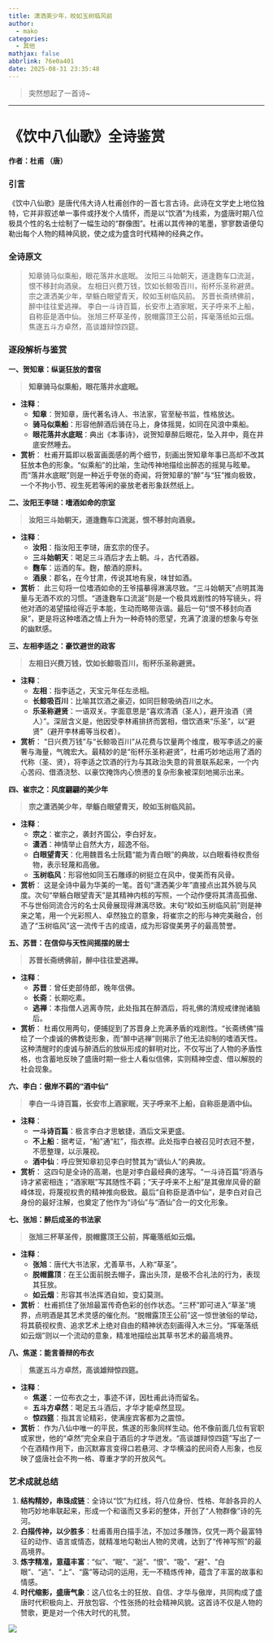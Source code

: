 ```yaml
---
title: 潇洒美少年，皎如玉树临风前
author:
  - mako
categories:
  - 其他
mathjax: false
abbrlink: 76e0a401
date: 2025-08-31 23:35:48
---
```

>  突然想起了一首诗~
<!--more-->
----

# **《饮中八仙歌》全诗鉴赏**

**作者：杜甫 （唐）**

### **引言**

《饮中八仙歌》是唐代伟大诗人杜甫创作的一首七言古诗。此诗在文学史上地位独特，它并非叙述单一事件或抒发个人情怀，而是以“饮酒”为线索，为盛唐时期八位极具个性的名士绘制了一幅生动的“群像图”。杜甫以其传神的笔墨，寥寥数语便勾勒出每个人物的精神风貌，使之成为盛含时代精神的经典之作。

### **全诗原文**

> 知章骑马似乘船，眼花落井水底眠。
> 汝阳三斗始朝天，道逢麴车口流涎，恨不移封向酒泉。
> 左相日兴费万钱，饮如长鲸吸百川，衔杯乐圣称避贤。
> 宗之潇洒美少年，举觞白眼望青天，皎如玉树临风前。
> 苏晋长斋绣佛前，醉中往往爱逃禅。
> 李白一斗诗百篇，长安市上酒家眠，天子呼来不上船，自称臣是酒中仙。
> 张旭三杯草圣传，脱帽露顶王公前，挥毫落纸如云烟。
> 焦遂五斗方卓然，高谈雄辩惊四筵。

### **逐段解析与鉴赏**

**一、贺知章：纵诞狂放的耆宿**

> **知章骑马似乘船，眼花落井水底眠。**

*   **注释**：
    *   **知章**：贺知章，唐代著名诗人、书法家，官至秘书监，性格放达。
    *   **骑马似乘船**：形容他醉酒后骑在马上，身体摇晃，如同在风浪中乘船。
    *   **眼花落井水底眠**：典出《本事诗》，说贺知章醉后眼花，坠入井中，竟在井底安然睡去。
*   **赏析**：
    杜甫开篇即以极富画面感的两个细节，刻画出贺知章年事已高却不改其狂放本色的形象。“似乘船”的比喻，生动传神地描绘出醉态的摇晃与眩晕。而“落井水底眠”则是一种近乎夸张的奇闻，将贺知章的“醉”与“狂”推向极致，一个不拘小节、视生死若等闲的豪放老者形象跃然纸上。

**二、汝阳王李琎：嗜酒如命的宗室**

> **汝阳三斗始朝天，道逢麴车口流涎，恨不移封向酒泉。**

*   **注释**：
    *   **汝阳**：指汝阳王李琎，唐玄宗的侄子。
    *   **三斗始朝天**：喝足三斗酒后才去上朝。斗，古代酒器。
    *   **麴车**：运酒的车。麴，酿酒的原料。
    *   **酒泉**：郡名，在今甘肃，传说其地有泉，味甘如酒。
*   **赏析**：
    此三句将一位嗜酒如命的王爷描摹得淋漓尽致。“三斗始朝天”点明其海量与无酒不欢的习惯。“道逢麴车口流涎”则是一个极具戏剧性的特写镜头，将他对酒的渴望描绘得近乎本能，生动而略带诙谐。最后一句“恨不移封向酒泉”，更是将这种嗜酒之情上升为一种奇特的愿望，充满了浪漫的想象与夸张的幽默感。

**三、左相李适之：豪饮避世的政客**

> **左相日兴费万钱，饮如长鲸吸百川，衔杯乐圣称避贤。**

*   **注释**：
    *   **左相**：指李适之，天宝元年任左丞相。
    *   **长鲸吸百川**：比喻其饮酒之豪迈，如同巨鲸吸纳百川之水。
    *   **乐圣称避贤**：一语双关。字面意思是“喜欢清酒（圣人），避开浊酒（贤人）”。深层含义是，他因受李林甫排挤而罢相，借饮酒来“乐圣”，以“避贤”（避开李林甫等当权者）。
*   **赏析**：
    “日兴费万钱”与“长鲸吸百川”从花费与饮量两个维度，极写李适之的豪奢与海量，气魄宏大。最精妙的是“衔杯乐圣称避贤”，杜甫巧妙地运用了酒的代称（圣、贤），将李适之饮酒的行为与其政治失意的背景联系起来，一个内心苦闷、借酒浇愁、以豪饮掩饰内心愤懑的复杂形象被深刻地揭示出来。

**四、崔宗之：风度翩翩的美少年**

> **宗之潇洒美少年，举觞白眼望青天，皎如玉树临风前。**

*   **注释**：
    *   **宗之**：崔宗之，袭封齐国公，李白好友。
    *   **潇洒**：神情举止自然大方，超逸不俗。
    *   **白眼望青天**：化用魏晋名士阮籍“能为青白眼”的典故，以白眼看待权贵俗物，表示轻蔑和高傲。
    *   **玉树临风**：形容他如同玉石雕琢的树挺立在风中，俊美而有风骨。
*   **赏析**：
    这是全诗中最为华美的一笔。首句“潇洒美少年”直接点出其外貌与风度。次句“举觞白眼望青天”是其精神内核的写照，一个动作便将其清高孤傲、不与世俗同流合污的名士风骨展现得淋漓尽致。末句“皎如玉树临风前”则是神来之笔，用一个光彩照人、卓然独立的意象，将崔宗之的形与神完美融合，创造了“玉树临风”这一流传千古的成语，成为形容俊美男子的最高赞誉。

**五、苏晋：在信仰与天性间摇摆的居士**

> **苏晋长斋绣佛前，醉中往往爱逃禅。**

*   **注释**：
    *   **苏晋**：曾任吏部侍郎，晚年信佛。
    *   **长斋**：长期吃素。
    *   **逃禅**：本指僧人逃离寺院，此处指其在醉酒后，将礼佛的清规戒律抛诸脑后。
*   **赏析**：
    杜甫仅用两句，便捕捉到了苏晋身上充满矛盾的戏剧性。“长斋绣佛”描绘了一个虔诚的佛教徒形象，而“醉中逃禅”则揭示了他无法抑制的嗜酒天性。这种清醒时的虔诚与醉酒后的放纵形成的鲜明对比，不仅写出了人物的矛盾性格，也含蓄地反映了盛唐时期一些士人看似信佛，实则精神空虚、借以解脱的社会现象。

**六、李白：傲岸不羁的“酒中仙”**

> **李白一斗诗百篇，长安市上酒家眠，天子呼来不上船，自称臣是酒中仙。**

*   **注释**：
    *   **一斗诗百篇**：极言李白才思敏捷，酒后文采更盛。
    *   **不上船**：据考证，“船”通“舡”，指衣襟。此处指李白被召见时衣冠不整，不愿整理，以示蔑视。
    *   **酒中仙**：呼应贺知章初见李白时赞其为“谪仙人”的典故。
*   **赏析**：
    这四句是全诗的高潮，也是对李白最经典的速写。“一斗诗百篇”将酒与诗才紧密相连；“酒家眠”写其随性不羁；“天子呼来不上船”是其傲岸风骨的巅峰体现，将蔑视权贵的精神推向极致。最后“自称臣是酒中仙”，是李白对自己身份的最好注解，也奠定了他作为“诗仙”与“酒仙”合一的文化形象。

**七、张旭：醉后成圣的书法家**

> **张旭三杯草圣传，脱帽露顶王公前，挥毫落纸如云烟。**

*   **注释**：
    *   **张旭**：唐代大书法家，尤善草书，人称“草圣”。
    *   **脱帽露顶**：在王公面前脱去帽子，露出头顶，是极不合礼法的行为，表现其狂放。
    *   **如云烟**：形容其书法挥洒自如，变幻莫测。
*   **赏析**：
    杜甫抓住了张旭最富传奇色彩的创作状态。“三杯”即可进入“草圣”境界，点明酒是其艺术灵感的催化剂。“脱帽露顶王公前”这一惊世骇俗的举动，将其藐视权贵、追求艺术上绝对自由的精神状态刻画得入木三分。“挥毫落纸如云烟”则以一个流动的意象，精准地描绘出其草书艺术的最高境界。

**八、焦遂：能言善辩的布衣**

> **焦遂五斗方卓然，高谈雄辩惊四筵。**

*   **注释**：
    *   **焦遂**：一位布衣之士，事迹不详，因杜甫此诗而留名。
    *   **五斗方卓然**：喝足五斗酒后，才华才能卓然显现。
    *   **惊四筵**：指其言论精彩，使满座宾客都为之震惊。
*   **赏析**：
    作为八仙中唯一的平民，焦遂的形象同样生动。他不像前面几位有官职或家世，他的“卓然”完全来自于酒后的才华迸发。“高谈雄辩惊四筵”写出了一个在酒精作用下，由沉默寡言变得口若悬河、才华横溢的民间奇人形象，也反映了盛唐社会不拘一格、尊重才学的开放风气。

### **艺术成就总结**

1.  **结构精妙，串珠成链**：全诗以“饮”为红线，将八位身份、性格、年龄各异的人物巧妙地串联起来，形成一个和谐而又多彩的整体，开创了“人物群像”诗的先河。
2.  **白描传神，以少胜多**：杜甫善用白描手法，不加过多雕饰，仅凭一两个最富特征的动作、语言或情态，就精准地勾勒出人物的灵魂，达到了“传神写照”的最高境界。
3.  **炼字精准，意蕴丰富**：“似”、“眠”、“涎”、“恨”、“吸”、“避”、“白眼”、“逃”、“上”、“露”等动词的运用，无一不精炼传神，蕴含了丰富的故事和情感。
4.  **时代缩影，盛唐气象**：这八位名士的狂放、自信、才华与傲岸，共同构成了盛唐时代积极向上、开放包容、个性张扬的社会精神风貌。这首诗不仅是人物的赞歌，更是对一个伟大时代的礼赞。 



<img src = "https://cdn.jsdelivr.net/gh/zhu-jl18/cdn4blog/avatar/avatar.jpg" style= "width: auto ">

